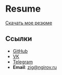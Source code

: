 # Resume
[Скачать мое резюме](resume.pdf)
## Ссылки 
- [GitHub](https://github.com/ziga23/Data-analysis-projects?tab=readme-ov-file#my_portfolio)
- [VK](https://vk.com/shpatei)
- [Telegram](https://t.me/tech_chel)
- **Email**: zig@ngirov.ru
